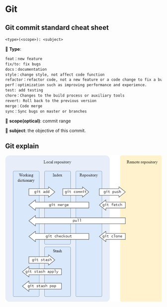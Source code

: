 # Git

## Git commit standard cheat sheet

```tex
<type>(<scope>): <subject>
```

🔘 **Type**:

```markdown
feat：new feature
fix/to: fix bugs
docs：documentation 
style：change style, not affect code function
refactor：refactor code, not a new feature or a code change to fix a bug
perf：optimization such as improving performance and experience.
test: add testing
chore：Changes to the build process or auxiliary tools
revert: Roll back to the previous version
merge：Code merge
sync：Sync bugs on master or branches
```

🔘 **scope(optical)**:  commit range

🔘 **subject**: the objective of this commit. 


## Git explain

![Git workflow](git.assets/git.drawio.png)